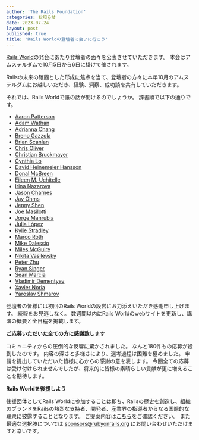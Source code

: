 ```yaml
---
author: 'The Rails Foundation'
categories: お知らせ
date: 2023-07-24
layout: post
published: true
title: 'Rails Worldの登壇者に会いに行こう'
---
```


[Rails World](/world)の発会にあたり登壇者の面々を公表させていただきます。
本会はアムステルダムで10月5日から6日に掛けて催されます。

Railsの未来の確固とした形成に焦点を当て、登壇者の方々に本年10月のアムステルダムにお越しいただき、経験、洞察、成功談を共有していただきます。

それでは、Rails Worldで誰の話が聞けるのでしょうか。
辞書順で以下の通りです。

- [Aaron Patterson](/world)
- [Adam Wathan](/world/speakers/adam-wathan)
- [Adrianna Chang](/world/speakers/adrianna-chang)
- [Breno Gazzola](/world/speakers/breno-gazzola)
- [Brian Scanlan](/world/speakers/brian-scanlan)
- [Chris Oliver](/world/speakers/chris-oliver)
- [Christian Bruckmayer](/world/speakers/christian-bruckmayer)
- [Cynthia Lo](/world/speakers/cynthia-lo)
- [David Heinemeier Hansson](/world/speakers/david-hansson)
- [Donal McBreen](/world/speakers/donal-mcbreen)
- [Eileen M. Uchitelle](/world/speakers/eileen-uchitelle)
- [Irina Nazarova](/world/speakers/irina-nazarova)
- [Jason Charnes](/world/speakers/jason-charnes)
- [Jay Ohms](/world/speakers/jay-ohms)
- [Jenny Shen](/world/speakers/jenny-shen)
- [Joe Masilotti](/world/speakers/joe-masilotti)
- [Jorge Manrubia](/world/speakers/jorge-manrubia)
- [Julia López](/world/speakers/julia-lopez)
- [Kylie Stradley](/world/speakers/kylie-stradley)
- [Marco Roth](/world/speakers/marco-roth)
- [Mike Dalessio](/world/speakers/mike-dalessio)
- [Miles McGuire](/world/speakers/miles-mcguire)
- [Nikita Vasilevsky](/world/speakers/nikita-vasilevsky)
- [Peter Zhu](/world/speakers/peter-zhu)
- [Ryan Singer](/world/speakers/ryan-singer)
- [Sean Marcia](/world/speakers/sean-marcia)
- [Vladimir Dementyev](/world/speakers/vladimir-dementyev)
- [Xavier Noria](/world/speakers/xavier-noria)
- [Yaroslav Shmarov](/world/speakers/yaroslav-shmarov)

登壇者の皆様には初回のRails Worldの設営にお力添えいただき感謝申し上げます。
続報をお見逃しなく。
数週間以内にRails Worldのwebサイトを更新し、講演の概要と全日程を掲載します。

__ご応募いただいた全ての方に感謝致します__

コミュニティからの圧倒的な反響に驚かされました。
なんと180件もの応募が殺到したのです。
内容の深さと多様さにより、選考過程は困難を極めました。
申請を提出していただいた皆様に心からの感謝の意を表します。
今回全ての応募は受け付けられませんでしたが、将来的に皆様の素晴らしい貢献が更に増えることを期待します。

__Rails Worldを後援しよう__

後援団体としてRails
Worldに参加することは即ち、Railsの歴史を創造し、組織のブランドをRailsの熱烈な支持者、開発者、産業界の指導者からなる国際的な聴衆に披露することとなります。
ご提案内容は[こちら](https://public.3.basecamp.com/p/C7HPYMpM77kVYjfnFsoSJkrJ)をご確認ください。
また最適な選択肢については sponsors@rubyonrails.org にお問い合わせいただけますと幸いです。
